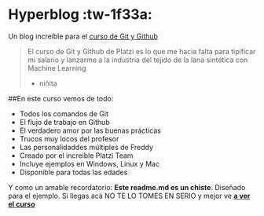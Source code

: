 # Hyperblog :tw-1f33a:
Un blog increíble para el [curso de Git y Github](https://platzi.com/clases/git-github/ "curso de Git y Github")
>El curso de Git y Github de Platzi es lo que me hacia falta para tipificar mi salario y lanzarme a la industria del tejido de la lana sintética con Machine Learning
> - niñita

##En este curso vemos de todo:
* Todos los comandos de Git
* El flujo de trabajo en Github
* El verdadero amor por las buenas prácticas
* Trucos muy locos del profesor
* Las personalidaddes múltiples de Freddy
* Creado por el increible Platzi Team
* Incluye ejemplos en Windows, Linux y Mac
* Disponible para todas las edades

Y como un amable recordatorio: **Este readme.md es un chiste**. Diseñado para el ejemplo. Si llegas acá NO TE LO TOMES EN SERIO y mejor ve [**a ver el curso**](https://platzi.com/clases/git-github/ "a ver el curso")
